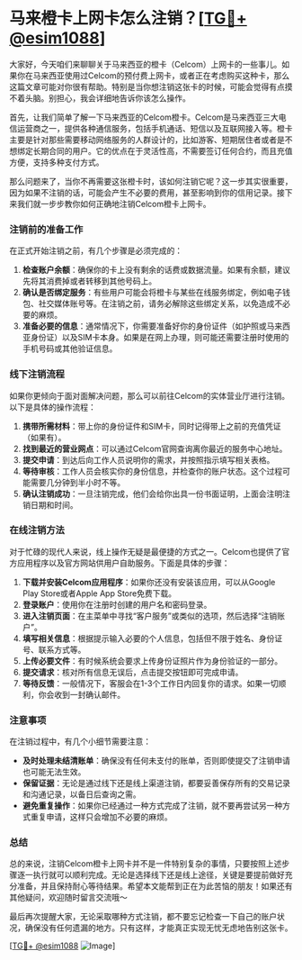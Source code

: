 # 马来橙卡上网卡怎么注销？[[TG💪+ @esim1088](https://t.me/s/esim1088)]

大家好，今天咱们来聊聊关于马来西亚的橙卡（Celcom）上网卡的一些事儿。如果你在马来西亚使用过Celcom的预付费上网卡，或者正在考虑购买这种卡，那么这篇文章可能对你很有帮助。特别是当你想注销这张卡的时候，可能会觉得有点摸不着头脑。别担心，我会详细地告诉你该怎么操作。

首先，让我们简单了解一下马来西亚的Celcom橙卡。Celcom是马来西亚三大电信运营商之一，提供各种通信服务，包括手机通话、短信以及互联网接入等。橙卡主要是针对那些需要移动网络服务的人群设计的，比如游客、短期居住者或者是不想绑定长期合同的用户。它的优点在于灵活性高，不需要签订任何合约，而且充值方便，支持多种支付方式。

那么问题来了，当你不再需要这张橙卡时，该如何注销它呢？这一步其实很重要，因为如果不注销的话，可能会产生不必要的费用，甚至影响到你的信用记录。接下来我们就一步步教你如何正确地注销Celcom橙卡上网卡。

### 注销前的准备工作

在正式开始注销之前，有几个步骤是必须完成的：

1. **检查账户余额**：确保你的卡上没有剩余的话费或数据流量。如果有余额，建议先将其消费掉或者转移到其他号码上。
2. **确认是否绑定服务**：有些用户可能会将橙卡与某些在线服务绑定，例如电子钱包、社交媒体账号等。在注销之前，请务必解除这些绑定关系，以免造成不必要的麻烦。
3. **准备必要的信息**：通常情况下，你需要准备好你的身份证件（如护照或马来西亚身份证）以及SIM卡本身。如果是在网上办理，则可能还需要注册时使用的手机号码或其他验证信息。

### 线下注销流程

如果你更倾向于面对面解决问题，那么可以前往Celcom的实体营业厅进行注销。以下是具体的操作流程：

1. **携带所需材料**：带上你的身份证件和SIM卡，同时记得带上之前的充值凭证（如果有）。
2. **找到最近的营业网点**：可以通过Celcom官网查询离你最近的服务中心地址。
3. **提交申请**：到达后向工作人员说明你的需求，并按照指示填写相关表格。
4. **等待审核**：工作人员会核实你的身份信息，并检查你的账户状态。这个过程可能需要几分钟到半小时不等。
5. **确认注销成功**：一旦注销完成，他们会给你出具一份书面证明，上面会注明注销日期和时间。

### 在线注销方法

对于忙碌的现代人来说，线上操作无疑是最便捷的方式之一。Celcom也提供了官方应用程序以及官方网站供用户自助服务。下面是具体的步骤：

1. **下载并安装Celcom应用程序**：如果你还没有安装该应用，可以从Google Play Store或者Apple App Store免费下载。
2. **登录账户**：使用你在注册时创建的用户名和密码登录。
3. **进入注销页面**：在主菜单中寻找“客户服务”或类似的选项，然后选择“注销账户”。
4. **填写相关信息**：根据提示输入必要的个人信息，包括但不限于姓名、身份证号、联系方式等。
5. **上传必要文件**：有时候系统会要求上传身份证照片作为身份验证的一部分。
6. **提交请求**：核对所有信息无误后，点击提交按钮即可完成申请。
7. **等待反馈**：一般情况下，客服会在1-3个工作日内回复你的请求。如果一切顺利，你会收到一封确认邮件。

### 注意事项

在注销过程中，有几个小细节需要注意：

- **及时处理未结清账单**：确保没有任何未支付的账单，否则即使提交了注销申请也可能无法生效。
- **保留证据**：无论是通过线下还是线上渠道注销，都要妥善保存所有的交易记录和沟通记录，以备日后查询之需。
- **避免重复操作**：如果你已经通过一种方式完成了注销，就不要再尝试另一种方式重复申请，这样只会增加不必要的麻烦。

### 总结

总的来说，注销Celcom橙卡上网卡并不是一件特别复杂的事情，只要按照上述步骤逐一执行就可以顺利完成。无论是选择线下还是线上途径，关键是要提前做好充分准备，并且保持耐心等待结果。希望本文能帮到正在为此苦恼的朋友！如果还有其他疑问，欢迎随时留言交流哦～

最后再次提醒大家，无论采取哪种方式注销，都不要忘记检查一下自己的账户状况，确保没有任何遗漏的地方。只有这样，才能真正实现无忧无虑地告别这张卡。

[[TG💪+ @esim1088](https://t.me/s/esim1088) ![Image](https://i.postimg.cc/4NQfJmqS/Snipaste-2025-05-13-00-14-12.png)]